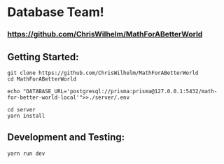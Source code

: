 # Database Team!



### https://github.com/ChrisWilhelm/MathForABetterWorld




## Getting Started:
```
git clone https://github.com/ChrisWilhelm/MathForABetterWorld
cd MathForABetterWorld

echo "DATABASE_URL='postgresql://prisma:prisma@127.0.0.1:5432/math-for-better-world-local'">>./server/.env

cd server
yarn install
```


## Development and Testing:
```
yarn run dev
```